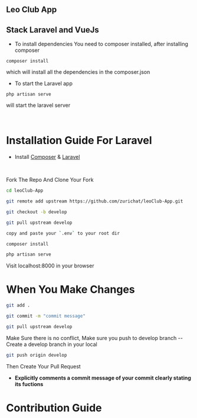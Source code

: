 ## Leo Club App
## Stack Laravel and VueJs

 - To install dependencies
 You need to composer installed, after installing composer

```
composer install

```
which will install all the dependencies in the composer.json

- To start the Laravel app
```
php artisan serve

```
will start the laravel server



<br>

# Installation Guide For Laravel

- Install [Composer](https://getcomposer.org) &  [Laravel](https://laravel.com)
 <br>



Fork The Repo And Clone Your Fork

```bash
cd leoClub-App
```
```bash
git remote add upstream https://github.com/zurichat/leoClub-App.git
```

```bash
git checkout -b develop
```

```bash
git pull upstream develop
```

```bash
copy and paste your `.env` to your root dir
```

```bash
composer install
```

```bash
php artisan serve
```


Visit localhost:8000 in your browser


# When You Make Changes 

```bash
git add .
```

```bash
git commit -m "commit message"
```
```bash
git pull upstream develop
```
Make Sure there is no conflict, 
Make sure you push to develop branch -- Create a develop branch in your local

```bash
git push origin develop
```
Then Create Your Pull Request

- **Explicitly comments a commit message of your commit clearly stating its fuctions** <br>



# Contribution Guide

